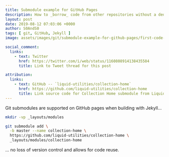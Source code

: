 ```yaml
---
title: Submodule example for GitHub Pages
description: How to _borrow_ code from other repositories without a dedicated package manager
layout: post
date: 2019-08-12 07:03:06 +0000
author: S0AndS0
tags: [ git, GitHub, Jekyll ]
image: assets/images/git/submodule-example-for-github-pages/first-code-block.png

social_comment:
  links:
    - text: Twitter
      href: https://twitter.com/i/web/status/1160808914138435584
      title: Link to Tweet thread for this post

attribution:
  links:
    - text: GitHub -- `liquid-utilities/collection-home`
      href: https://github.com/liquid-utilities/collection-home
      title: Link source code for Collection Home submodule from Liquid Utilities GitHub Organization
---
```


Git submodules are supported on GitHub pages when building with Jekyll...

```bash
mkdir -vp _layouts/modules

git submodule add \
  -b master --name collection-home \
  https://github.com/liquid-utilities/collection-home \
  _layouts/modules/collection-home
```

... no loss of version control and allows for code reuse.
